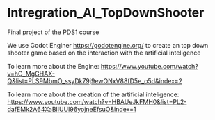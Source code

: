 # Intregration_AI_TopDownShooter
Final project of the PDS1 course

We use Godot Enginer https://godotengine.org/ to create an top down shooter game based on the interaction with the artificial inteligence

To learn more about the Engine:
https://www.youtube.com/watch?v=hG_MgGHAX-Q&list=PLS9MbmO_ssyDk79j9ewONxV88fD5e_o5d&index=2

To learn more about the creation of the artificial inteligence:
https://www.youtube.com/watch?v=HBAUeJkFMH0&list=PL2-dafEMk2A64XaBlIUUI96yojneEfsuO&index=1

